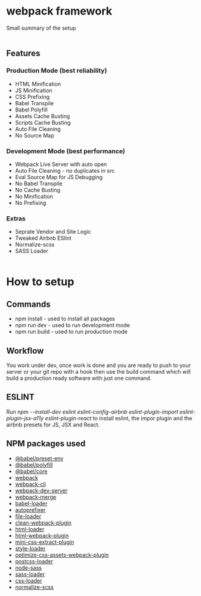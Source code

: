 # webpack framework


Small summary of the setup
<br/><br/>

## Features

### Production Mode (best reliability)
* HTML Minification
* JS Minification
* CSS Prefixing
* Babel Transpile
* Babel Polyfill 
* Assets Cache Busting
* Scripts Cache Busting
* Auto File Cleaning
* No Source Map

### Development Mode (best performance)
* Webpack Live Server with auto open
* Auto File Cleaning - no duplicates in src
* Eval Source Map for JS Debugging
* No Babel Transpile
* No Cache Busting
* No Minification 
* No Prefixing

### Extras
* Seprate Vendor and Site Logic 
* Tweaked Airbnb ESlint
* Normalize-scss
* SASS Loader
<br/><br/>

# How to setup

## Commands 
* npm install - used to install all packages
* npm run dev - used to run development mode
* npm run build - used to run production mode

## Workflow

You work under dev, once work is done and you are ready to push to your server or your git repo with a hook then use the build command which will build a production ready software with just one command.

## ESLINT

Run *npm --install-dev eslint eslint-config-airbnb eslint-plugin-import eslint-plugin-jsx-a11y eslint-plugin-react* to install eslint, the impor plugin and the airbnb presets for JS, JSX and React. 

## NPM packages used
* [@babel/preset-env](https://www.npmjs.com/package/@babel/preset-env)
* [@babel/polyfill](https://www.npmjs.com/package/@babel/polyfill)
* [@babel/core](https://www.npmjs.com/package/@babel/core)
* [webpack](https://www.npmjs.com/package/webpack)
* [webpack-cli](https://www.npmjs.com/package/webpack-cli)
* [webpack-dev-server](https://www.npmjs.com/package/webpack-dev-server)
* [webpack-merge](https://www.npmjs.com/package/webpack-merge)
* [babel-loader](https://www.npmjs.com/package/babel-loader)
* [autoprefixer](https://www.npmjs.com/package/autoprefixer)
* [file-loader](https://www.npmjs.com/package/file-loader)
* [clean-webpack-plugin](https://www.npmjs.com/package/clean-webpack-plugin)
* [html-loader](https://www.npmjs.com/package/html-loader)
* [html-webpack-plugin](https://www.npmjs.com/package/html-webpack-plugin)
* [mini-css-extract-plugin](https://www.npmjs.com/package/mini-css-extract-plugin)
* [style-loader](https://www.npmjs.com/package/style-loader)
* [optimize-css-assets-webpack-plugin](https://www.npmjs.com/package/optimize-css-assets-webpack-plugin)
* [postcss-loader](https://www.npmjs.com/package/postcss-loader)
* [node-sass](https://www.npmjs.com/package/node-sass)
* [sass-loader](https://www.npmjs.com/package/sass-loader)
* [css-loader](https://www.npmjs.com/package/css-loader)
* [normalize-scss](https://www.npmjs.com/package/normalize-scss)


